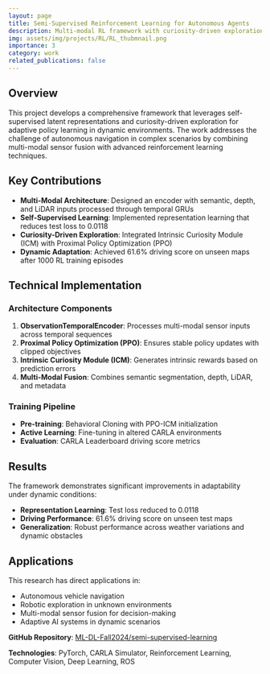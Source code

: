 ```yaml
---
layout: page
title: Semi-Supervised Reinforcement Learning for Autonomous Agents
description: Multi-modal RL framework with curiosity-driven exploration for adaptive policy learning in dynamic environments
img: assets/img/projects/RL/RL_thubmnail.png
importance: 3
category: work
related_publications: false
---
```


## Overview

This project develops a comprehensive framework that leverages self-supervised latent representations and curiosity-driven exploration for adaptive policy learning in dynamic environments. The work addresses the challenge of autonomous navigation in complex scenarios by combining multi-modal sensor fusion with advanced reinforcement learning techniques.

## Key Contributions

- **Multi-Modal Architecture**: Designed an encoder with semantic, depth, and LiDAR inputs processed through temporal GRUs
- **Self-Supervised Learning**: Implemented representation learning that reduces test loss to 0.0118
- **Curiosity-Driven Exploration**: Integrated Intrinsic Curiosity Module (ICM) with Proximal Policy Optimization (PPO)
- **Dynamic Adaptation**: Achieved 61.6% driving score on unseen maps after 1000 RL training episodes

## Technical Implementation

### Architecture Components

1. **ObservationTemporalEncoder**: Processes multi-modal sensor inputs across temporal sequences
2. **Proximal Policy Optimization (PPO)**: Ensures stable policy updates with clipped objectives
3. **Intrinsic Curiosity Module (ICM)**: Generates intrinsic rewards based on prediction errors
4. **Multi-Modal Fusion**: Combines semantic segmentation, depth, LiDAR, and metadata

### Training Pipeline

- **Pre-training**: Behavioral Cloning with PPO-ICM initialization
- **Active Learning**: Fine-tuning in altered CARLA environments
- **Evaluation**: CARLA Leaderboard driving score metrics

## Results

The framework demonstrates significant improvements in adaptability under dynamic conditions:

- **Representation Learning**: Test loss reduced to 0.0118
- **Driving Performance**: 61.6% driving score on unseen test maps
- **Generalization**: Robust performance across weather variations and dynamic obstacles

## Applications

This research has direct applications in:

- Autonomous vehicle navigation
- Robotic exploration in unknown environments
- Multi-modal sensor fusion for decision-making
- Adaptive AI systems in dynamic scenarios

**GitHub Repository**: [ML-DL-Fall2024/semi-supervised-learning](https://github.com/ML-DL-Fall2024/semi-supervised-learning)

**Technologies**: PyTorch, CARLA Simulator, Reinforcement Learning, Computer Vision, Deep Learning, ROS
